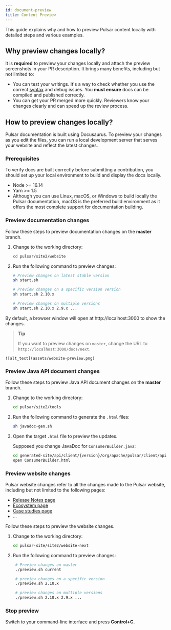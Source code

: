 ```yaml
---
id: document-preview
title: Content Preview
---
```


This guide explains why and how to preview Pulsar content locally with detailed steps and various examples.

## Why preview changes locally?

It is **required** to preview your changes locally and attach the preview screenshots in your PR description. It brings many benefits, including but not limited to:

* You can test your writings. It's a way to check whether you use the correct [syntax](document-syntax.md) and debug issues. You **must ensure** docs can be compiled and published correctly.
* You can get your PR merged more quickly. Reviewers know your changes clearly and can speed up the review process.

## How to preview changes locally?

Pulsar documentation is built using Docusaurus. To preview your changes as you edit the files, you can run a local development server that serves your website and reflect the latest changes.

### Prerequisites

To verify docs are built correctly before submitting a contribution, you should set up your local environment to build and display the docs locally.

* Node >= 16.14
* Yarn >= 1.5
* Although you can use Linux, macOS, or Windows to build locally the Pulsar documentation, macOS is the preferred build environment as it offers the most complete support for documentation building.

### Preview documentation changes

Follow these steps to preview documentation changes on the **master** branch.

1. Change to the working directory:

    ```bash
    cd pulsar/site2/website
    ```

2. Run the following command to preview changes:

    ```bash
    # Preview changes on latest stable version 
    sh start.sh

    # Preview changes on a specific version version
    sh start.sh 2.10.x 

    # Preview changes on multiple versions
    sh start.sh 2.10.x 2.9.x ...
    ```
    
  By default, a browser window will open at http://localhost:3000 to show the changes.

  > **Tip**
  >
  > If you want to preview changes on `master`, change the URL to `http://localhost:3000/docs/next`.

    ![alt_text](assets/website-preview.png)

### Preview Java API document changes

Follow these steps to preview Java API document changes on the **master** branch.

1. Change to the working directory:

    ```bash
    cd pulsar/site2/tools
    ```

2. Run the following command to generate the `.html` files:

    ```bash
    sh javadoc-gen.sh
    ```

3. Open the target `.html` file to preview the updates.
    
    Supposed you change JavaDoc for `ConsumerBuilder.java`:

    ```bash
    cd generated-site/api/client/{version}/org/apache/pulsar/client/api/
    open ConsumerBuilder.html
    ```

### Preview website changes

Pulsar website changes refer to all the changes made to the Pulsar website, including but not limited to the following pages:

* [Release Notes page](pathname:///release-notes/)
* [Ecosystem page](pathname:///ecosystem)
* [Case studies page](pathname:///case-studies)
* ...

Follow these steps to preview the website changes.

1. Change to the working directory:

    ```bash
    cd pulsar-site/site2/website-next
    ```

2. Run the following command to preview changes:
   
   ```bash
    # Preview changes on master
    ./preview.sh current

    # preview changes on a specific version
    ./preview.sh 2.10.x

    # preview changes on multiple versions
    ./preview.sh 2.10.x 2.9.x ...
    ```

### Stop preview

Switch to your command-line interface and press **Control+C**.
